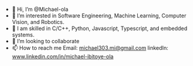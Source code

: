 - 👋 Hi, I’m @Michael-ola
- 👀 I’m interested in Software Engineering, Machine Learning, Computer Vision, and Robotics.
- 🌱 I am skilled in C/C++, Python, Javascript, Typescript, and embedded systems. 
- 💞️ I’m looking to collaborate 
- 📫 How to reach me Email: michael303.mi@gmail.com
  linkedIn: www.linkedin.com/in/michael-ibitoye-ola

<!---
Michael-ola/Michael-ola is a ✨ special ✨ repository because its `README.md` (this file) appears on your GitHub profile.
You can click the Preview link to take a look at your changes.
--->

